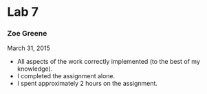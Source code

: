 # Lab 7
### Zoe Greene
March 31, 2015

  - All aspects of the work correctly implemented (to the best of my knowledge).
  - I completed the assignment alone.
  - I spent approximately 2 hours on the assignment.